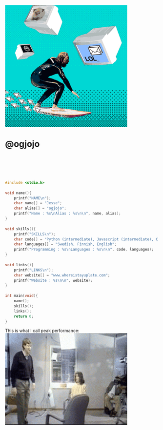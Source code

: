 <img width="400" alt="GIF" align="center" src="https://github.com/ogjojo/ogjojo/blob/main/static/surfingtheweb.gif">

# @ogjojo

</br>
</br>
</br>
</br>

```c
#include <stdio.h>

void name(){
	printf("NAME\n");
	char name[] = "Jesse";
	char alias[] = "ogjojo";
	printf("Name : %s\nAlias : %s\n\n", name, alias);
}

void skills(){
	printf("SKILLS\n");
	char code[] = "Python (intermediate), Javascript (intermediate), C (noob)";
	char languages[] = "Swedish, Finnish, English";
	printf("Programming : %s\nLanguages : %s\n\n", code, languages);
}

void links(){
	printf("LINKS\n");
	char website[] = "www.whereistayuplate.com";
	printf("Website : %s\n\n", website);
}

int main(void){
	name();
	skills();
	links();
	return 0;
}
```
This is what I call peak performance:
<img width="400" alt="GIF" align="center" src="https://github.com/ogjojo/ogjojo/blob/main/static/peakperformance.gif">
